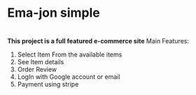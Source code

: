 # Ema-jon simple <h1>
**This project is a full featured e-commerce site**
Main Features:
1. Select Item From the available items 
1. See Item details 
1. Order Review 
1. LogIn with Google account or email 
1. Payment using stripe
